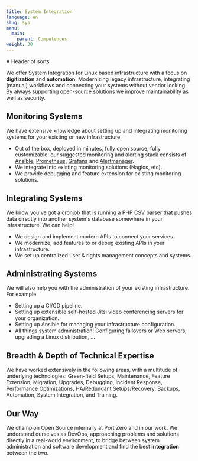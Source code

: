 ```yaml
---
title: System Integration
language: en
slug: sys
menu:
  main:
    parent: Competences
weight: 30
---
```


<p class="lead">
   A Header of sorts.
</p>

We offer System Integration for Linux based infrastructure with a focus on **digitization** and **automation**. Modernizing legacy infrastructure, integrating (manual) workflows and connecting your systems without vendor locking. By always supporting open-source solutions we improve maintainability as well as security.

## Monitoring Systems

We have extensive knowledge about setting up and integrating monitoring systems for your existing or new infrastructure.

- Out of the box, deployed in minutes, fully open source, fully customizable: our suggested monitoring and alerting stack consists of [Ansible](https://www.ansible.com/), [Prometheus](https://prometheus.io/), [Grafana](https://grafana.com/) and [Alertmanager](https://github.com/prometheus/alertmanager).
- We integrate into existing monitoring solutions (Nagios, etc).
- We provide debugging and feature extension for existing monitoring solutions.

## Integrating Systems

We know you've got a cronjob that is running a PHP CSV parser that pushes data directly into another system's database somewhere in your infrastructure. We can help!
- We design and implement modern APIs to connect your services.
- We modernize, add features to or debug existing APIs in your infrastructure.
- We set up centralized user & rights management concepts and systems.

## Administrating Systems

We will also help you with the administration of your existing infrastructure. For example:

- Setting up a CI/CD pipeline.
- Setting up extensible self-hosted Jitsi video conferencing servers for your organization.
- Setting up Ansible for managing your infrastructure configuration.
- All things system administration! Configuring failovers or Web servers, upgrading a Linux distribution, ...


## Breadth & Depth of Technical Expertise

We have worked extensively in the following areas, with a multitude of underlying technologies:
Green-field Setups, Maintenance, Feature Extension, Migration, Upgrades, Debugging, Incident Response, Performance Optimizations, HA/Redundant Setups/Recovery, Backups, Automation, System Integration, and Training.


## Our Way

We champion Open Source internally at Port Zero and in our work. We understand ourselves as DevOps, approaching problems and solutions directly in a real-world environment, to bridge between system administration and software development and find the best **integration** between the two.
